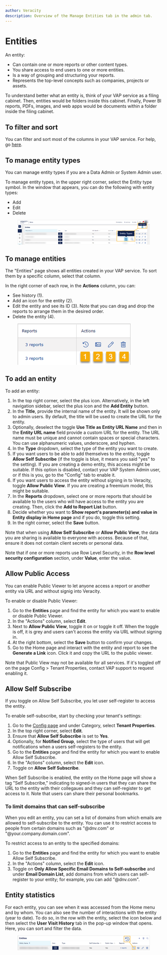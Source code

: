 ```yaml
---
author: Veracity
description: Overview of the Manage Entities tab in the admin tab.
---
```


# Entities

An entity:
* Can contain one or more reports or other content types.
* You share access to end users to one or more entities.
* Is a way of grouping and structuring your reports.
* Represents the top-level concepts such as companies, projects or assets.

To understand better what an entity is, think of your VAP service as a filing cabinet. Then, entities would be folders inside this cabinet. Finally, Power BI reports, PDFs, images, and web apps would be documents within a folder inside the filing cabinet.

## To filter and sort
You can filter and sort most of the columns in your VAP service. For help, go [here](overview.md).


## To manage entity types
You can manage entity types if you are a Data Admin or System Admin user.

To manage entity types, in the upper right corner, select the Entity type symbol. In the window that appears, you can do the following with entity types:
* Add
* Edit
* Delete

<figure>
	<img src="../news/assets/entitytype.png"/>
</figure>

## To manage entities
The "Entities" page shows all entities created in your VAP service. To sort them by a specific column, select that column.

In the right corner of each row, in the **Actions** column, you can:
* See history (1).
* Add an icon for the entity (2).
* Edit the entity and see its ID (3). Note that you can drag and drop the reports to arrange them in the desired order.
* Delete the entity (4).

<figure>
	<img src="assets/entity-actions.png"/>
</figure>

## To add an entity

To add an entity:
1. In the top right corner, select the plus icon. Alternatively, in the left navigation sidebar, select the plus icon and the **Add Entity** button.
2. In the **Title**, provide the internal name of the entity. It will be shown only to admin users. By default, the title will be used to create the URL for the entity.
3. Optionally, deselect the toggle **Use Title as Entity URL Name** and then in the **Entity URL name** field provide a custom URL for the entity. The URL name must be unique and cannot contain spaces or special characters. You can use alphanumeric values, underscore, and hyphen.
4. In the **Type** dropdown, select the type of the entity you want to create.
5. If you want users to be able to add themselves to the entity, toggle **Allow Self Subscribe** (if the toggle is blue, it means you said "yes" to the setting). If you are creating a demo entity, this access might be suitable. If this option is disabled, contact your VAP System Admin user, or if this is you, go to the "Config" tab to enable it.
6. If you want users to access the entity without signing in to Veracity, toggle **Allow Public View**. If you are creating a freemium model, this might be suitable.
7. In the **Reports** dropdown, select one or more reports that should be available to the users who will have access to the entity you are creating. Then, click the **Add to Report List** button.
1. Decide whether you want to **Show report's parameter(s) and value in Entity display in Home page** and if you do, toggle this setting.
8. In the right corner, select the **Save** button.

Note that when using **Allow Self Subscribe** or **Allow Public View**, the data you are sharing is available to everyone with access. Because of that, ensure it does not contain client secrets or personal data.

Note that if one or more reports use Row Level Security, in the **Row level security configuration** section, under **Value**, enter the value.

## Allow Public Access
You can enable Public Viewer to let anyone access a report or another entity via URL and without signig into Veracity.

To enable or disable Public Viewer:
1. Go to the **Entities** page and find the entity for which you want to enable or disable Public Viewer.
2. In the "Actions" column, select **Edit**.
3. Next to **Allow Public View**, toggle it on or toggle it off. When the toggle is off, it is grey and users can't access the entity via URL without signing in.
4. At the right bottom, select the **Save** button to confirm your changes.
5. Go to the Home page and interact with the entity and report to see the **Generate a Link** icon. Click it and copy the URL to the public viewer.

Note that Public View may not be available for all services. If it's toggled off on the page Config > Tenant Properties, contact VAP support to request enabling it.

## Allow Self Subscribe
If you toggle on Allow Self Subscribe, you let user self-register to access the entity.

To enable self-subscribe, start by checking your tenant's settings:
1. Go to the [Config page](configure.md) and under Category, select **Tenant Properties**.
1. In the top right corner, select **Edit**.
1. Ensure that **Allow Self Subscribe** is set to **Yes**.
1. Optionally, for **Notified Group**, select the type of users that will get notifications when a users self-registers to the entity.
1. Go to the **Entities** page and find the entity for which you want to enable Allow Self Subscribe.
2. In the "Actions" column, select the **Edit** icon.
1. Toggle on **Allow Self Subscribe**.

When Self Subscribe is enabled, the entity on the Home page will show a tag "Self Subscribe," indicating to signed-in users that they can share the URL to the entity with their collegaues and they can self-register to get access to it.
Note that users can share their personal bookmarks.

### To limit domains that can self-subscribe
When you edit an entity, you can set a list of domains from which emails are allowed to self-subscribe to the entity. You can use it to restrict access to people from certain domains such as "@dnv.com" or "@your.company.domain.com".

To restrict access to an entity to the specified domains:
1. Go to the **Entities** page and find the entity for which you want to enable Allow Self Subscribe.
2. In the "Actions" column, select the **Edit** icon.
3. Toggle on **Only Allow Specific Email Domains to Self-subscribe** and under **Email Domain List**, add domains from which users can self-register to your entity; for example, you can add "@dnv.com".

## Entity statistics

For each entity, you can see when it was accessed from the Home menu and by whom. You can also see the number of interactions with the entity (year to date). To do so, in the row with the entity, select the icon below and then select the **User Visit History** tab in the pop-up window that opens. Here, you can sort and filter the data.

<figure>
	<img src="assets/history.png"/>
</figure>